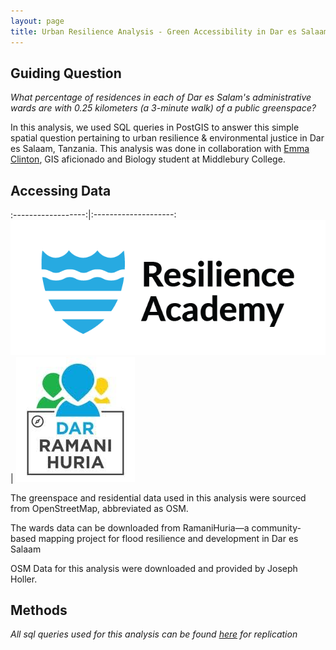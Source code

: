 ```yaml
---
layout: page
title: Urban Resilience Analysis - Green Accessibility in Dar es Salaam
---
```


## Guiding Question

*What percentage of residences in each of Dar es Salam's administrative wards are with 0.25 kilometers (a 3-minute walk) of a public greenspace?*

In this analysis, we used SQL queries in PostGIS to answer this simple spatial question pertaining to urban resilience & environmental justice in Dar es Salaam, Tanzania. This analysis was done in collaboration with [Emma Clinton](https://emmaclinton.github.io/), GIS aficionado and Biology student at Middlebury College.

## Accessing Data

:------------------:|:--------------------:
![](assets/ra.png)  |  ![](assets/rh.jpeg)



The greenspace and residential data used in this analysis were sourced from OpenStreetMap, abbreviated as OSM.

The wards data can be downloaded from RamaniHuria—a community-based mapping project for flood resilience and development in Dar es Salaam

OSM Data for this analysis were downloaded and provided by Joseph Holler.

## Methods

*All sql queries used for this analysis can be found [here](assets/x) for replication*
